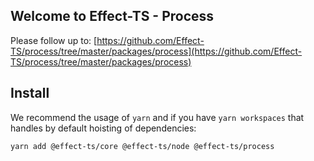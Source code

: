 ## Welcome to Effect-TS - Process

Please follow up to: [https://github.com/Effect-TS/process/tree/master/packages/process](https://github.com/Effect-TS/process/tree/master/packages/process)

## Install

We recommend the usage of `yarn` and if you have `yarn workspaces` that handles by default hoisting of dependencies:

```sh
yarn add @effect-ts/core @effect-ts/node @effect-ts/process
```
